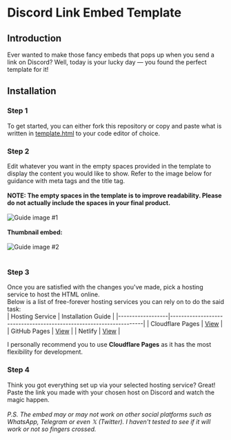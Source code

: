 # Discord Link Embed Template
## Introduction
Ever wanted to make those fancy embeds that pops up when you send a link on Discord? Well, today is your lucky day — you found the perfect template for it!
## Installation
### Step 1
To get started, you can either fork this repository or copy and paste what is written in [template.html](https://github.com/KnightTheFluff/discord-link-embed/blob/main/template.html) to your code editor of choice.
### Step 2
Edit whatever you want in the empty spaces provided in the template to display the content you would like to show. Refer to the image below for guidance with meta tags and the title tag.<br><br>
**NOTE: The empty spaces in the template is to improve readability. Please do not actually include the spaces in your final product.**<br><br>
![Guide image #1](https://github.com/KnightTheFluff/discord-link-embed/blob/main/guide-images/guide.png "Tag navigation.")<br><br>
**Thumbnail embed:**<br><br>
![Guide image #2](https://github.com/KnightTheFluff/discord-link-embed/blob/main/guide-images/guide2.png "Thumbnail version.")<br><br>
### Step 3
Once you are satisfied with the changes you've made, pick a hosting service to host the HTML online.<br>
Below is a list of free-forever hosting services you can rely on to do the said task:<br>
| Hosting Service  | Installation Guide                                                 |
|------------------|--------------------------------------------------------------------|
| Cloudflare Pages | [View](https://developers.cloudflare.com/pages/get-started/guide/) |
| GitHub Pages     | [View](https://docs.github.com/en/pages/quickstart)                |
| Netlify          | [View](https://docs.netlify.com/get-started/)                      |

I personally recommend you to use **Cloudflare Pages** as it has the most flexibility for development.
### Step 4
Think you got everything set up via your selected hosting service? Great! Paste the link you made with your chosen host on Discord and watch the magic happen.<br><br>
*P.S. The embed may or may not work on other social platforms such as WhatsApp, Telegram or even 𝕏 (Twitter). I haven't tested to see if it will work or not so fingers crossed.*
